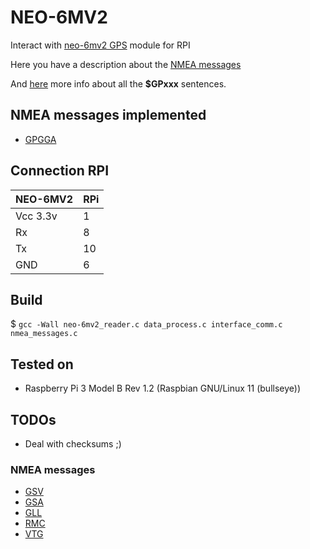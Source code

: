 # NEO-6MV2

Interact with [neo-6mv2 GPS](https://components101.com/modules/neo-6mv2-gps-module) module for RPI

Here you have a description about the [NMEA messages](https://receiverhelp.trimble.com/alloy-gnss/en-us/NMEA-0183messages_MessageOverview.html)

And [here](https://aprs.gids.nl/nmea) more info about all the **$GPxxx** sentences. 

## NMEA messages implemented

- [GPGGA](http://aprs.gids.nl/nmea/#gga)

## Connection RPI

| NEO-6MV2 | RPi |
|----------|-----|
| Vcc 3.3v |  1  |
|    Rx    |  8  |
|    Tx    | 10  |
|   GND    |  6  |

## Build

$ `gcc -Wall neo-6mv2_reader.c data_process.c interface_comm.c nmea_messages.c`

## Tested on

- Raspberry Pi 3 Model B Rev 1.2 (Raspbian GNU/Linux 11 (bullseye))


## TODOs

- Deal with checksums ;)

### NMEA messages

- [GSV](https://receiverhelp.trimble.com/alloy-gnss/en-us/NMEA-0183messages_GSV.html)
- [GSA](https://receiverhelp.trimble.com/alloy-gnss/en-us/NMEA-0183messages_GSA.html)
- [GLL](https://receiverhelp.trimble.com/alloy-gnss/en-us/NMEA-0183messages_GLL.html)
- [RMC](https://receiverhelp.trimble.com/alloy-gnss/en-us/NMEA-0183messages_RMC.html)
- [VTG](https://aprs.gids.nl/nmea/#vtg)


